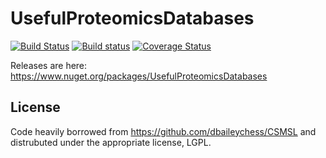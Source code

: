 # UsefulProteomicsDatabases 
[![Build Status](https://travis-ci.org/stefanks/UsefulProteomicsDatabases.svg?branch=master)](https://travis-ci.org/stefanks/UsefulProteomicsDatabases)
[![Build status](https://ci.appveyor.com/api/projects/status/4i88nh7vjyopulbx/branch/master?svg=true)](https://ci.appveyor.com/project/stefanks/usefulproteomicsdatabases/branch/master)
[![Coverage Status](https://coveralls.io/repos/github/stefanks/UsefulProteomicsDatabases/badge.svg?branch=master)](https://coveralls.io/github/stefanks/UsefulProteomicsDatabases?branch=master)

Releases are here: https://www.nuget.org/packages/UsefulProteomicsDatabases

## License
Code heavily borrowed from https://github.com/dbaileychess/CSMSL and distrubuted under the appropriate license, LGPL.
